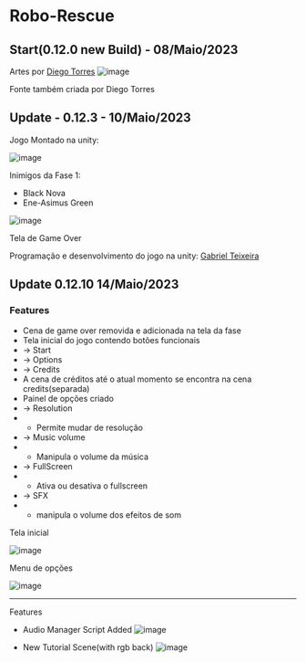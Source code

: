 # Robo-Rescue

## Start(0.12.0 new Build) - 08/Maio/2023

Artes por [Diego Torres](https://www.instagram.com/diego.torres_arts/)
![image](https://user-images.githubusercontent.com/63520287/236963627-127c64ba-cf52-4512-a47c-80cc4f9613b4.png)

Fonte também criada por Diego Torres

## Update - 0.12.3 - 10/Maio/2023

Jogo Montado na unity:

![image](https://github.com/hyperGT/Robo-Rescue/assets/63520287/f62c7f3b-a56d-4d19-a5b3-80bba880c022)

Inimigos da Fase 1: 
* Black Nova 
* Ene-Asimus Green



![image](https://github.com/hyperGT/Robo-Rescue/assets/63520287/2589125d-f5ca-4852-bd43-3abc66838e01)

Tela de Game Over

Programação e desenvolvimento do jogo na unity: [Gabriel Teixeira](https://www.instagram.com/gtx_ch/)

## Update 0.12.10 14/Maio/2023
### Features

- Cena de game over removida e adicionada na tela da fase 
- Tela inicial do jogo contendo botões funcionais
- -> Start
- -> Options 
- -> Credits
- A cena de créditos até o atual momento se encontra na cena credits(separada)
- Painel de opções criado
- -> Resolution
- + Permite mudar de resolução
- -> Music volume
- + Manipula o volume da música
- -> FullScreen
- + Ativa ou desativa o fullscreen
- -> SFX 
- + manipula o volume dos efeitos de som

Tela inicial

![image](https://github.com/hyperGT/Robo-Rescue/assets/63520287/ac2edc99-8cfa-4569-b2d0-38783272b819)

Menu de opções

![image](https://github.com/hyperGT/Robo-Rescue/assets/63520287/00627cd3-c35b-43c1-82b4-842422a82ba3)


------------------------------------------------------------------------

Features 

- Audio Manager Script Added
  ![image](https://github.com/hyperGT/Robo-Rescue/assets/63520287/f5b91e8b-8eaa-4d5a-aaf7-eaf7e76d7548)

- New Tutorial Scene(with rgb back)
![image](https://github.com/hyperGT/Robo-Rescue/assets/63520287/4f76850e-130e-419a-87c0-52cee51a72e6)












